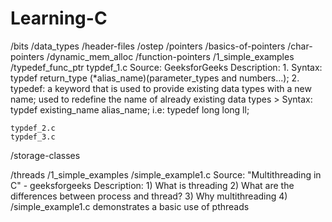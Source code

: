 # Learning-C

/bits
/data_types
/header-files
/ostep
/pointers
    /basics-of-pointers
    /char-pointers
    /dynamic_mem_alloc
    /function-pointers
        /1_simple_examples
        /typedef_func_ptr
            typdef_1.c
            Source: GeeksforGeeks
            Description:
          1. Syntax: typdef return_type (*alias_name)(parameter_types and numbers...);
          2. typedef: a keyword that is used to provide existing data types with a new name; used to redefine the name of already existing data types
        > Syntax: typdef existing_name alias_name;
        i.e:
          typedef long long ll;
          
    typdef_2.c
    typdef_3.c

/storage-classes

/threads
/1_simple_examples
  /simple_example1.c
    Source: "Multithreading in C" - geeksforgeeks
    Description:
      1) What is threading
      2) What are the differences between process and thread? 
      3) Why multithreading
      4) /simple_example1.c demonstrates a basic use of pthreads
